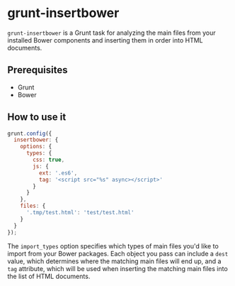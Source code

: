 # grunt-insertbower

`grunt-insertbower` is a Grunt task for analyzing the main files from your installed Bower components and inserting them in order into HTML documents.

## Prerequisites

* Grunt
* Bower

## How to use it

```js
grunt.config({
  insertbower: {
    options: {
      types: {
        css: true,
        js: {
          ext: '.es6',
          tag: '<script src="%s" async></script>'
        }
      }
    },
    files: {
      '.tmp/test.html': 'test/test.html'
    }
  }
});
```

The `import_types` option specifies which types of main files you'd like to import from your Bower packages. Each object you pass can include a `dest` value, which determines where the matching main files will end up, and a `tag` attribute, which will be used when inserting the matching main files into the list of HTML documents.

